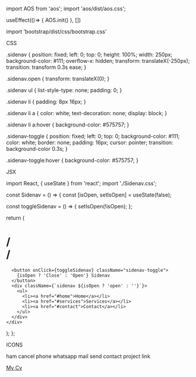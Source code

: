 import AOS from 'aos';
import 'aos/dist/aos.css';

useEffect(()=> {
    AOS.init()
}, [])

import 'bootstrap/dist/css/bootstrap.css'

CSS

.sidenav {
  position: fixed;
  left: 0;
  top: 0;
  height: 100%;
  width: 250px;
  background-color: #111;
  overflow-x: hidden;
  transform: translateX(-250px);
  transition: transform 0.3s ease;
}

.sidenav.open {
  transform: translateX(0);
}

.sidenav ul {
  list-style-type: none;
  padding: 0;
}

.sidenav li {
  padding: 8px 16px;
}

.sidenav li a {
  color: white;
  text-decoration: none;
  display: block;
}

.sidenav li a:hover {
  background-color: #575757;
}

.sidenav-toggle {
  position: fixed;
  left: 0;
  top: 0;
  background-color: #111;
  color: white;
  border: none;
  padding: 16px;
  cursor: pointer;
  transition: background-color 0.3s;
}

.sidenav-toggle:hover {
  background-color: #575757;
}

JSX

import React, { useState } from 'react';
import './Sidenav.css';

const Sidenav = () => {
  const [isOpen, setIsOpen] = useState(false);

  const toggleSidenav = () => {
    setIsOpen(!isOpen);
  };

  return (
   # /*<div>*/
      <button onClick={toggleSidenav} className="sidenav-toggle">
        {isOpen ? 'Close' : 'Open'} Sidenav
      </button>
      <div className={`sidenav ${isOpen ? 'open' : ''}`}>
        <ul>
          <li><a href="#home">Home</a></li>
          <li><a href="#services">Services</a></li>
          <li><a href="#contact">Contact</a></li>
        </ul>
      </div>
    </div>
  );
};

ICONS

ham
<List size={32} />
cancel
<X size={32} />
phone
<PhoneCall size={32} weight="fill" />
whatsapp
<WhatsappLogo size={32} weight="fill" />
mail
<Envelope size={32} weight="bold" />
send
<PaperPlaneTilt size={32} weight="fill" />
contact
<User size={32} weight="fill" />
project
<ProjectorScreen size={32} weight="fill" />
link
<Link size={32} />

<a href='' download='filename'>My Cv</a>